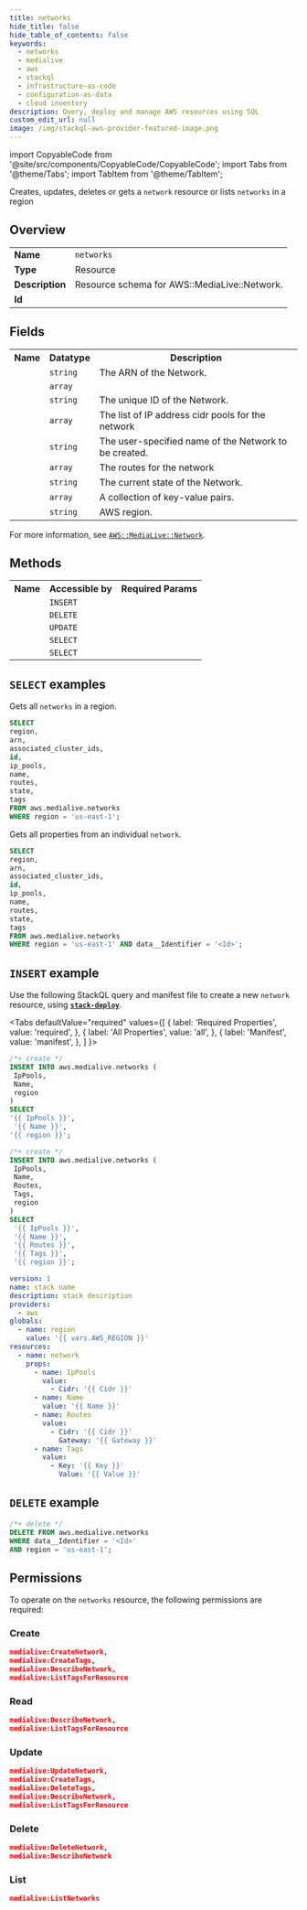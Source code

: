 ```yaml
---
title: networks
hide_title: false
hide_table_of_contents: false
keywords:
  - networks
  - medialive
  - aws
  - stackql
  - infrastructure-as-code
  - configuration-as-data
  - cloud inventory
description: Query, deploy and manage AWS resources using SQL
custom_edit_url: null
image: /img/stackql-aws-provider-featured-image.png
---
```


import CopyableCode from '@site/src/components/CopyableCode/CopyableCode';
import Tabs from '@theme/Tabs';
import TabItem from '@theme/TabItem';

Creates, updates, deletes or gets a <code>network</code> resource or lists <code>networks</code> in a region

## Overview
<table>
<tbody>
<tr><td><b>Name</b></td><td><code>networks</code></td></tr>
<tr><td><b>Type</b></td><td>Resource</td></tr>
<tr><td><b>Description</b></td><td>Resource schema for AWS::MediaLive::Network.</td></tr>
<tr><td><b>Id</b></td><td><CopyableCode code="aws.medialive.networks" /></td></tr>
</tbody>
</table>

## Fields
<table>
<tbody>
<tr><th>Name</th><th>Datatype</th><th>Description</th></tr><tr><td><CopyableCode code="arn" /></td><td><code>string</code></td><td>The ARN of the Network.</td></tr>
<tr><td><CopyableCode code="associated_cluster_ids" /></td><td><code>array</code></td><td></td></tr>
<tr><td><CopyableCode code="id" /></td><td><code>string</code></td><td>The unique ID of the Network.</td></tr>
<tr><td><CopyableCode code="ip_pools" /></td><td><code>array</code></td><td>The list of IP address cidr pools for the network</td></tr>
<tr><td><CopyableCode code="name" /></td><td><code>string</code></td><td>The user-specified name of the Network to be created.</td></tr>
<tr><td><CopyableCode code="routes" /></td><td><code>array</code></td><td>The routes for the network</td></tr>
<tr><td><CopyableCode code="state" /></td><td><code>string</code></td><td>The current state of the Network.</td></tr>
<tr><td><CopyableCode code="tags" /></td><td><code>array</code></td><td>A collection of key-value pairs.</td></tr>
<tr><td><CopyableCode code="region" /></td><td><code>string</code></td><td>AWS region.</td></tr>
</tbody>
</table>

For more information, see <a href="https://docs.aws.amazon.com/AWSCloudFormation/latest/UserGuide/aws-resource-medialive-network.html"><code>AWS::MediaLive::Network</code></a>.

## Methods

<table>
<tbody>
  <tr>
    <th>Name</th>
    <th>Accessible by</th>
    <th>Required Params</th>
  </tr>
  <tr>
    <td><CopyableCode code="create_resource" /></td>
    <td><code>INSERT</code></td>
    <td><CopyableCode code="Name, IpPools, region" /></td>
  </tr>
  <tr>
    <td><CopyableCode code="delete_resource" /></td>
    <td><code>DELETE</code></td>
    <td><CopyableCode code="data__Identifier, region" /></td>
  </tr>
  <tr>
    <td><CopyableCode code="update_resource" /></td>
    <td><code>UPDATE</code></td>
    <td><CopyableCode code="data__Identifier, data__PatchDocument, region" /></td>
  </tr>
  <tr>
    <td><CopyableCode code="list_resources" /></td>
    <td><code>SELECT</code></td>
    <td><CopyableCode code="region" /></td>
  </tr>
  <tr>
    <td><CopyableCode code="get_resource" /></td>
    <td><code>SELECT</code></td>
    <td><CopyableCode code="data__Identifier, region" /></td>
  </tr>
</tbody>
</table>

## `SELECT` examples
Gets all <code>networks</code> in a region.
```sql
SELECT
region,
arn,
associated_cluster_ids,
id,
ip_pools,
name,
routes,
state,
tags
FROM aws.medialive.networks
WHERE region = 'us-east-1';
```
Gets all properties from an individual <code>network</code>.
```sql
SELECT
region,
arn,
associated_cluster_ids,
id,
ip_pools,
name,
routes,
state,
tags
FROM aws.medialive.networks
WHERE region = 'us-east-1' AND data__Identifier = '<Id>';
```

## `INSERT` example

Use the following StackQL query and manifest file to create a new <code>network</code> resource, using [__`stack-deploy`__](https://pypi.org/project/stack-deploy/).

<Tabs
    defaultValue="required"
    values={[
      { label: 'Required Properties', value: 'required', },
      { label: 'All Properties', value: 'all', },
      { label: 'Manifest', value: 'manifest', },
    ]
}>
<TabItem value="required">

```sql
/*+ create */
INSERT INTO aws.medialive.networks (
 IpPools,
 Name,
 region
)
SELECT 
'{{ IpPools }}',
 '{{ Name }}',
'{{ region }}';
```
</TabItem>
<TabItem value="all">

```sql
/*+ create */
INSERT INTO aws.medialive.networks (
 IpPools,
 Name,
 Routes,
 Tags,
 region
)
SELECT 
 '{{ IpPools }}',
 '{{ Name }}',
 '{{ Routes }}',
 '{{ Tags }}',
 '{{ region }}';
```
</TabItem>
<TabItem value="manifest">

```yaml
version: 1
name: stack name
description: stack description
providers:
  - aws
globals:
  - name: region
    value: '{{ vars.AWS_REGION }}'
resources:
  - name: network
    props:
      - name: IpPools
        value:
          - Cidr: '{{ Cidr }}'
      - name: Name
        value: '{{ Name }}'
      - name: Routes
        value:
          - Cidr: '{{ Cidr }}'
            Gateway: '{{ Gateway }}'
      - name: Tags
        value:
          - Key: '{{ Key }}'
            Value: '{{ Value }}'

```
</TabItem>
</Tabs>

## `DELETE` example

```sql
/*+ delete */
DELETE FROM aws.medialive.networks
WHERE data__Identifier = '<Id>'
AND region = 'us-east-1';
```

## Permissions

To operate on the <code>networks</code> resource, the following permissions are required:

### Create
```json
medialive:CreateNetwork,
medialive:CreateTags,
medialive:DescribeNetwork,
medialive:ListTagsForResource
```

### Read
```json
medialive:DescribeNetwork,
medialive:ListTagsForResource
```

### Update
```json
medialive:UpdateNetwork,
medialive:CreateTags,
medialive:DeleteTags,
medialive:DescribeNetwork,
medialive:ListTagsForResource
```

### Delete
```json
medialive:DeleteNetwork,
medialive:DescribeNetwork
```

### List
```json
medialive:ListNetworks
```
